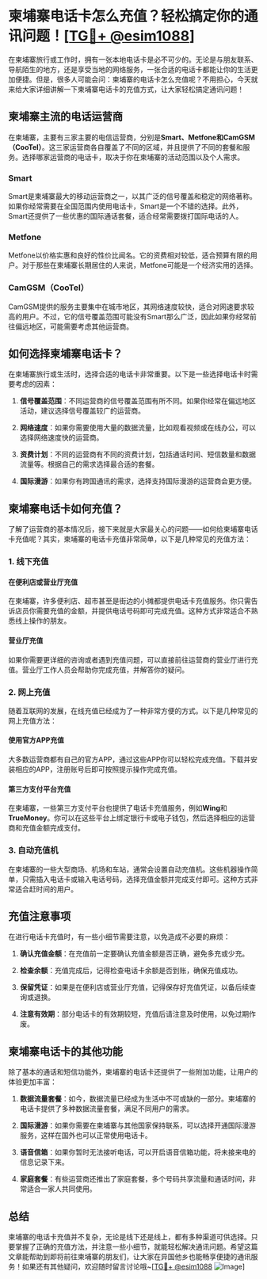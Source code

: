 # 柬埔寨电话卡怎么充值？轻松搞定你的通讯问题！[[TG💪+ @esim1088](https://t.me/s/esim1088)]

在柬埔寨旅行或工作时，拥有一张本地电话卡是必不可少的。无论是与朋友联系、导航陌生的地方，还是享受当地的网络服务，一张合适的电话卡都能让你的生活更加便捷。但是，很多人可能会问：柬埔寨的电话卡怎么充值呢？不用担心，今天就来给大家详细讲解一下柬埔寨电话卡的充值方式，让大家轻松搞定通讯问题！

## 柬埔寨主流的电话运营商

在柬埔寨，主要有三家主要的电信运营商，分别是**Smart、Metfone和CamGSM（CooTel）**。这三家运营商各自覆盖了不同的区域，并且提供了不同的套餐和服务。选择哪家运营商的电话卡，取决于你在柬埔寨的活动范围以及个人需求。

### Smart
Smart是柬埔寨最大的移动运营商之一，以其广泛的信号覆盖和稳定的网络著称。如果你经常需要在全国范围内使用电话卡，Smart是一个不错的选择。此外，Smart还提供了一些优惠的国际通话套餐，适合经常需要拨打国际电话的人。

### Metfone
Metfone以价格实惠和良好的性价比闻名。它的资费相对较低，适合预算有限的用户。对于那些在柬埔寨长期居住的人来说，Metfone可能是一个经济实用的选择。

### CamGSM（CooTel）
CamGSM提供的服务主要集中在城市地区，其网络速度较快，适合对网速要求较高的用户。不过，它的信号覆盖范围可能没有Smart那么广泛，因此如果你经常前往偏远地区，可能需要考虑其他运营商。

## 如何选择柬埔寨电话卡？

在柬埔寨旅行或生活时，选择合适的电话卡非常重要。以下是一些选择电话卡时需要考虑的因素：

1. **信号覆盖范围**：不同运营商的信号覆盖范围有所不同。如果你经常在偏远地区活动，建议选择信号覆盖较广的运营商。
   
2. **网络速度**：如果你需要使用大量的数据流量，比如观看视频或在线办公，可以选择网络速度快的运营商。

3. **资费计划**：不同的运营商有不同的资费计划，包括通话时间、短信数量和数据流量等。根据自己的需求选择最合适的套餐。

4. **国际漫游**：如果你有跨国通讯的需求，选择支持国际漫游的运营商会更方便。

## 柬埔寨电话卡如何充值？

了解了运营商的基本情况后，接下来就是大家最关心的问题——如何给柬埔寨电话卡充值呢？其实，柬埔寨的电话卡充值非常简单，以下是几种常见的充值方法：

### 1. 线下充值

#### 在便利店或营业厅充值
在柬埔寨，许多便利店、超市甚至是街边的小摊都提供电话卡充值服务。你只需告诉店员你需要充值的金额，并提供电话号码即可完成充值。这种方式非常适合不熟悉线上操作的朋友。

#### 营业厅充值
如果你需要更详细的咨询或者遇到充值问题，可以直接前往运营商的营业厅进行充值。营业厅工作人员会帮助你完成充值，并解答你的疑问。

### 2. 网上充值

随着互联网的发展，在线充值已经成为了一种非常方便的方式。以下是几种常见的网上充值方法：

#### 使用官方APP充值
大多数运营商都有自己的官方APP，通过这些APP你可以轻松完成充值。下载并安装相应的APP，注册账号后即可按照提示操作完成充值。

#### 第三方支付平台充值
在柬埔寨，一些第三方支付平台也提供了电话卡充值服务，例如**Wing**和**TrueMoney**。你可以在这些平台上绑定银行卡或电子钱包，然后选择相应的运营商和充值金额完成支付。

### 3. 自动充值机

在柬埔寨的一些大型商场、机场和车站，通常会设置自动充值机。这些机器操作简单，只需插入电话卡或输入电话号码，选择充值金额并完成支付即可。这种方式非常适合赶时间的用户。

## 充值注意事项

在进行电话卡充值时，有一些小细节需要注意，以免造成不必要的麻烦：

1. **确认充值金额**：在充值前一定要确认充值金额是否正确，避免多充或少充。

2. **检查余额**：充值完成后，记得检查电话卡余额是否到账，确保充值成功。

3. **保留凭证**：如果是在便利店或营业厅充值，记得保存好充值凭证，以备后续查询或退换。

4. **注意有效期**：部分电话卡的有效期较短，充值后请注意及时使用，以免过期作废。

## 柬埔寨电话卡的其他功能

除了基本的通话和短信功能外，柬埔寨的电话卡还提供了一些附加功能，让用户的体验更加丰富：

1. **数据流量套餐**：如今，数据流量已经成为生活中不可或缺的一部分。柬埔寨的电话卡提供了多种数据流量套餐，满足不同用户的需求。

2. **国际漫游**：如果你需要在柬埔寨与其他国家保持联系，可以选择开通国际漫游服务，这样在国外也可以正常使用电话卡。

3. **语音信箱**：如果你暂时无法接听电话，可以开启语音信箱功能，将未接来电的信息记录下来。

4. **家庭套餐**：有些运营商还推出了家庭套餐，多个号码共享流量和通话时间，非常适合一家人共同使用。

## 总结

柬埔寨的电话卡充值并不复杂，无论是线下还是线上，都有多种渠道可供选择。只要掌握了正确的充值方法，并注意一些小细节，就能轻松解决通讯问题。希望这篇文章能帮助到即将前往柬埔寨的朋友们，让大家在异国他乡也能畅享便捷的通讯服务！如果还有其他疑问，欢迎随时留言讨论哦~[[TG💪+ @esim1088](https://t.me/s/esim1088) ![Image](https://i.postimg.cc/4NQfJmqS/Snipaste-2025-05-13-00-14-12.png)]